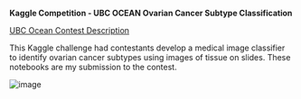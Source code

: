 **Kaggle Competition - UBC OCEAN Ovarian Cancer Subtype Classification**

[UBC Ocean Contest Description](https://www.kaggle.com/competitions/UBC-OCEAN)

This Kaggle challenge had contestants develop a medical image classifier to identify ovarian cancer subtypes using images of tissue on slides.  These notebooks are my submission to the contest.

![image](https://github.com/brians1982/portfolio/assets/89561725/d692ec7e-5cd0-4044-80ce-dfdfbad9843c)

